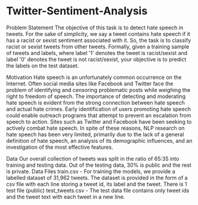 # Twitter-Sentiment-Analysis
Problem Statement 
The objective of this task is to detect hate speech in tweets. For the sake of simplicity, we say a tweet contains hate speech if it has a racist or sexist sentiment associated with it. So, the task is to classify racist or sexist tweets from other tweets.  Formally, given a training sample of tweets and labels, where label '1' denotes the tweet is racist/sexist and label '0' denotes the tweet is not racist/sexist, your objective is to predict the labels on the test dataset.  

Motivation 
Hate  speech  is  an  unfortunately  common  occurrence  on  the  Internet.  Often social media sites like Facebook and Twitter face the problem of identifying and censoring  problematic  posts  while weighing the right to freedom of speech. The  importance  of  detecting  and  moderating hate  speech  is  evident  from  the  strong  connection between hate speech and actual hate crimes. Early identification of users promoting  hate  speech  could  enable  outreach  programs that attempt to prevent an escalation from speech to action. Sites such as Twitter and Facebook have been seeking  to  actively  combat  hate  speech. In spite of these reasons, NLP research on hate speech has been very limited, primarily due to the lack of a general definition of hate speech, an analysis of its demographic influences, and an investigation of the most effective features.  

Data Our overall collection of tweets was split in the ratio of 65:35 into training and testing data. Out of the testing data, 30% is public and the rest is private.     Data Files    train.csv - For training the models, we provide a labelled dataset of 31,962 tweets. The dataset is provided in the form of a csv file with each line storing a tweet id, its label and the tweet. There is 1 test file (public)  test_tweets.csv - The test data file contains only tweet ids and the tweet text with each tweet in a new line.  
